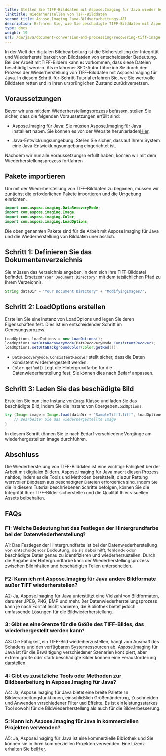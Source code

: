 ```yaml
---
title: Stellen Sie TIFF-Bilddaten mit Aspose.Imaging für Java wieder her
linktitle: Wiederherstellen von TIFF-Bilddaten
second_title: Aspose.Imaging Java-Bildverarbeitungs-API
description: Erfahren Sie, wie Sie beschädigte TIFF-Bilddaten mit Aspose.Imaging für Java wiederherstellen. Stellen Sie die Bildintegrität mit dieser Schritt-für-Schritt-Anleitung wieder her.
type: docs
weight: 19
url: /de/java/document-conversion-and-processing/recovering-tiff-image-data/
---
```

In der Welt der digitalen Bildbearbeitung ist die Sicherstellung der Integrität und Wiederherstellbarkeit von Bilddateien von entscheidender Bedeutung. Bei der Arbeit mit TIFF-Bildern kann es vorkommen, dass diese Dateien beschädigt werden. Als erfahrener SEO-Autor führe ich Sie durch den Prozess der Wiederherstellung von TIFF-Bilddaten mit Aspose.Imaging für Java. In diesem Schritt-für-Schritt-Tutorial erfahren Sie, wie Sie wertvolle Bilddaten retten und in ihren ursprünglichen Zustand zurückversetzen.

## Voraussetzungen

Bevor wir uns mit dem Wiederherstellungsprozess befassen, stellen Sie sicher, dass die folgenden Voraussetzungen erfüllt sind:

-  Aspose.Imaging für Java: Sie müssen Aspose.Imaging für Java installiert haben. Sie können es von der Website herunterladen[Hier](https://releases.aspose.com/imaging/java/).

- Java-Entwicklungsumgebung: Stellen Sie sicher, dass auf Ihrem System eine Java-Entwicklungsumgebung eingerichtet ist.

Nachdem wir nun alle Voraussetzungen erfüllt haben, können wir mit dem Wiederherstellungsprozess fortfahren.

## Pakete importieren

Um mit der Wiederherstellung von TIFF-Bilddaten zu beginnen, müssen wir zunächst die erforderlichen Pakete importieren und die Umgebung einrichten.


```java
import com.aspose.imaging.DataRecoveryMode;
import com.aspose.imaging.Image;
import com.aspose.imaging.Color;
import com.aspose.imaging.LoadOptions;
```

Die oben genannten Pakete sind für die Arbeit mit Aspose.Imaging für Java und die Wiederherstellung von Bilddaten unerlässlich.


## Schritt 1: Definieren Sie das Dokumentenverzeichnis

 Sie müssen das Verzeichnis angeben, in dem sich Ihre TIFF-Bilddatei befindet. Ersetzen`"Your Document Directory"` mit dem tatsächlichen Pfad zu Ihrem Verzeichnis.

```java
String dataDir = "Your Document Directory" + "ModifyingImages/";
```

## Schritt 2: LoadOptions erstellen

Erstellen Sie eine Instanz von LoadOptions und legen Sie deren Eigenschaften fest. Dies ist ein entscheidender Schritt im Genesungsprozess.

```java
LoadOptions loadOptions = new LoadOptions();
loadOptions.setDataRecoveryMode(DataRecoveryMode.ConsistentRecover);
loadOptions.setDataBackgroundColor(Color.getRed());
```

- `DataRecoveryMode.ConsistentRecover` stellt sicher, dass die Daten konsistent wiederhergestellt werden.
- `Color.getRed()` Legt die Hintergrundfarbe für die Datenwiederherstellung fest. Sie können dies nach Bedarf anpassen.

## Schritt 3: Laden Sie das beschädigte Bild

 Erstellen Sie nun eine Instanz von`Image` Klasse und laden Sie das beschädigte Bild, indem Sie die Instanz von übergeben`LoadOptions`.

```java
try (Image image = Image.load(dataDir + "SampleTiff1.tiff", loadOptions)) {
    // Bearbeiten Sie das wiederhergestellte Image
}
```

In diesem Schritt können Sie je nach Bedarf verschiedene Vorgänge am wiederhergestellten Image durchführen.

## Abschluss

Die Wiederherstellung von TIFF-Bilddaten ist eine wichtige Fähigkeit bei der Arbeit mit digitalen Bildern. Aspose.Imaging für Java macht diesen Prozess nahtlos, indem es die Tools und Methoden bereitstellt, die zur Rettung wertvoller Bilddaten aus beschädigten Dateien erforderlich sind. Indem Sie die in diesem Tutorial beschriebenen Schritte befolgen, können Sie die Integrität Ihrer TIFF-Bilder sicherstellen und die Qualität Ihrer visuellen Assets beibehalten.

## FAQs

### F1: Welche Bedeutung hat das Festlegen der Hintergrundfarbe bei der Datenwiederherstellung?

A1: Das Festlegen der Hintergrundfarbe ist bei der Datenwiederherstellung von entscheidender Bedeutung, da sie dabei hilft, fehlende oder beschädigte Daten genau zu identifizieren und wiederherzustellen. Durch die Angabe der Hintergrundfarbe kann der Wiederherstellungsprozess zwischen Bildinhalten und beschädigten Teilen unterscheiden.

### F2: Kann ich mit Aspose.Imaging für Java andere Bildformate außer TIFF wiederherstellen?

A2: Ja, Aspose.Imaging für Java unterstützt eine Vielzahl von Bildformaten, darunter JPEG, PNG, BMP und mehr. Der Datenwiederherstellungsprozess kann je nach Format leicht variieren, die Bibliothek bietet jedoch umfassende Lösungen für die Bildwiederherstellung.

### 3: Gibt es eine Grenze für die Größe des TIFF-Bildes, das wiederhergestellt werden kann?

A3: Die Fähigkeit, ein TIFF-Bild wiederherzustellen, hängt vom Ausmaß des Schadens und den verfügbaren Systemressourcen ab. Aspose.Imaging für Java ist für die Bewältigung verschiedener Szenarien konzipiert, aber extrem große oder stark beschädigte Bilder können eine Herausforderung darstellen.

### 4: Gibt es zusätzliche Tools oder Methoden zur Bildbearbeitung in Aspose.Imaging für Java?

A4: Ja, Aspose.Imaging für Java bietet eine breite Palette an Bildverarbeitungsfunktionen, einschließlich Größenänderung, Zuschneiden und Anwenden verschiedener Filter und Effekte. Es ist ein leistungsstarkes Tool sowohl für die Bildwiederherstellung als auch für die Bildverbesserung.

### 5: Kann ich Aspose.Imaging für Java in kommerziellen Projekten verwenden?

A5: Ja, Aspose.Imaging für Java ist eine kommerzielle Bibliothek und Sie können sie in Ihren kommerziellen Projekten verwenden. Eine Lizenz erhalten Sie bei[Hier](https://purchase.aspose.com/buy).
